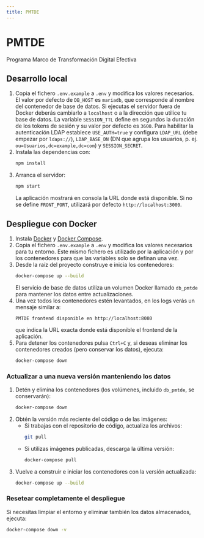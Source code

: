 ```yaml
---
title: PMTDE
---
```


# PMTDE

Programa Marco de Transformación Digital Efectiva

## Desarrollo local

1. Copia el fichero `.env.example` a `.env` y modifica los valores necesarios.
   El valor por defecto de `DB_HOST` es `mariadb`, que corresponde al nombre del
   contenedor de base de datos. Si ejecutas el servidor fuera de Docker deberás
   cambiarlo a `localhost` o a la dirección que utilice tu base de datos.
   La variable `SESSION_TTL` define en segundos la duración de los tokens de sesión y
   su valor por defecto es `3600`.
   Para habilitar la autenticación LDAP establece `USE_AUTH=true` y configura `LDAP_URL` (debe empezar por `ldaps://`), `LDAP_BASE_DN` (DN que agrupa los usuarios, p. ej. `ou=Usuarios,dc=example,dc=com`) y `SESSION_SECRET`.
2. Instala las dependencias con:
   ```bash
   npm install
   ```
3. Arranca el servidor:
   ```bash
   npm start
   ```
   La aplicación mostrará en consola la URL donde está disponible. Si no se define `FRONT_PORT`, utilizará por defecto `http://localhost:3000`.

## Despliegue con Docker

1. Instala [Docker](https://docs.docker.com/get-docker/) y [Docker Compose](https://docs.docker.com/compose/).
2. Copia el fichero `.env.example` a `.env` y modifica los valores necesarios para tu entorno. Este mismo fichero es utilizado por la aplicación y por los contenedores para que las variables solo se definan una vez.
3. Desde la raíz del proyecto construye e inicia los contenedores:
   ```bash
   docker-compose up --build
   ```
   El servicio de base de datos utiliza un volumen Docker llamado `db_pmtde` para mantener los datos entre actualizaciones.
4. Una vez todos los contenedores estén levantados, en los logs verás un mensaje similar a:
   ```
   PMTDE frontend disponible en http://localhost:8080
   ```
   que indica la URL exacta donde está disponible el frontend de la aplicación.
5. Para detener los contenedores pulsa `Ctrl+C` y, si deseas eliminar los contenedores creados (pero conservar los datos), ejecuta:
   ```bash
   docker-compose down
   ```

### Actualizar a una nueva versión manteniendo los datos

1. Detén y elimina los contenedores (los volúmenes, incluido `db_pmtde`, se conservarán):
   ```bash
   docker-compose down
   ```
2. Obtén la versión más reciente del código o de las imágenes:
   - Si trabajas con el repositorio de código, actualiza los archivos:
     ```bash
     git pull
     ```
   - Si utilizas imágenes publicadas, descarga la última versión:
     ```bash
     docker-compose pull
     ```
3. Vuelve a construir e iniciar los contenedores con la versión actualizada:
   ```bash
   docker-compose up --build
   ```

### Resetear completamente el despliegue

Si necesitas limpiar el entorno y eliminar también los datos almacenados, ejecuta:

```bash
docker-compose down -v
```
